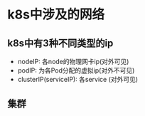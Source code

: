 # k8s中涉及的网络

## k8s中有3种不同类型的ip
 - nodeIP: 各node的物理网卡ip(对外可见)
 - podIP: 为各Pod分配的虚拟ip(对外不可见)
 - clusterIP(serviceIP): 各service (对外可见)

## 集群
